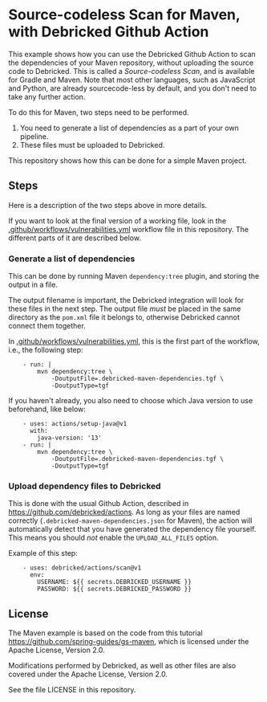 # Source-codeless Scan for Maven, with Debricked Github Action

This example shows how you can use the Debricked Github Action to scan the dependencies of your Maven repository, without uploading the source code to Debricked.
This is called a _Source-codeless Scan_, and is available for Gradle and Maven.
Note that most other languages, such as JavaScript and Python, are already sourcecode-less by default, and you don't need to take any further action.

To do this for Maven, two steps need to be performed.

1. You need to generate a list of dependencies as a part of your own pipeline.
2. These files must be uploaded to Debricked.

This repository shows how this can be done for a simple Maven project.

## Steps

Here is a description of the two steps above in more details.

If you want to look at the final version of a working file, look in the [.github/workflows/vulnerabilities.yml](.github/workflows/vulnerabilities.yml) workflow file in this repository.
The different parts of it are described below.

### Generate a list of dependencies

This can be done by running Maven `dependency:tree` plugin, and storing the output in a file.

The output filename is important, the Debricked integration will look for these files in the next step.
The output file _must_ be placed in the same directory as the `pom.xml` file it belongs to, otherwise Debricked cannot connect them together.

In [.github/workflows/vulnerabilities.yml](.github/workflows/vulnerabilities.yml), this is the first part of the workflow, i.e., the following step:

```
    - run: |
        mvn dependency:tree \
            -DoutputFile=.debricked-maven-dependencies.tgf \
            -DoutputType=tgf
```

If you haven't already, you also need to choose which Java version to use beforehand, like below:

```
    - uses: actions/setup-java@v1
      with:
        java-version: '13'
    - run: |
        mvn dependency:tree \
            -DoutputFile=.debricked-maven-dependencies.tgf \
            -DoutputType=tgf
```

### Upload dependency files to Debricked

This is done with the usual Github Action, described in https://github.com/debricked/actions.
As long as your files are named correctly (`.debricked-maven-dependencies.json` for Maven), the action will automatically detect that you have generated the dependency file yourself.
This means you should *not* enable the `UPLOAD_ALL_FILES` option.

Example of this step:

```
    - uses: debricked/actions/scan@v1
      env:
        USERNAME: ${{ secrets.DEBRICKED_USERNAME }}
        PASSWORD: ${{ secrets.DEBRICKED_PASSWORD }}
```

## License

The Maven example is based on the code from this tutorial https://github.com/spring-guides/gs-maven, which is licensed under the Apache License, Version 2.0.

Modifications performed by Debricked, as well as other files are also covered under the Apache License, Version 2.0.

See the file LICENSE in this repository.

